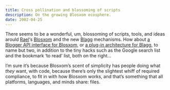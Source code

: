 ```yaml
---
title: Cross pollination and blossoming of scripts
description: On the growing Blosxom ecosphere.
date: 2002-04-25
---
```

There seems to be a wonderful, um, blossoming of scripts, tools, and ideas arould [Rael](http://www.oreillynet.com/%7Erael/)‘s [Blosxom](http://www.oreillynet.com/%7Erael/lang/perl/blosxom) and the new [Blagg](http://www.oreillynet.com/%7Erael/lang/perl/blagg) mechanisms. How about [a Blogger API interface for Blosxom](http://kavery.ecs.fullerton.edu/cgi-bin/blosxom.cgi/blosxmlrpc), or [a plug-in architecture for Blagg](http://www.oreillynet.com/%7Erael/lang/perl/blagg/#blaggplugs), to name but two, in addition to the tiny hacks such as the Google search list and the bookmark ‘to read’ list, both on the right…

I’m sure it’s because Blosxom’s scent of simplicity has people doing what *they* want, with code, because there’s only the slightest whiff of required compliance, to fit in with how Blosxom works, and that’s something that all platforms, languages, and minds share: files.
